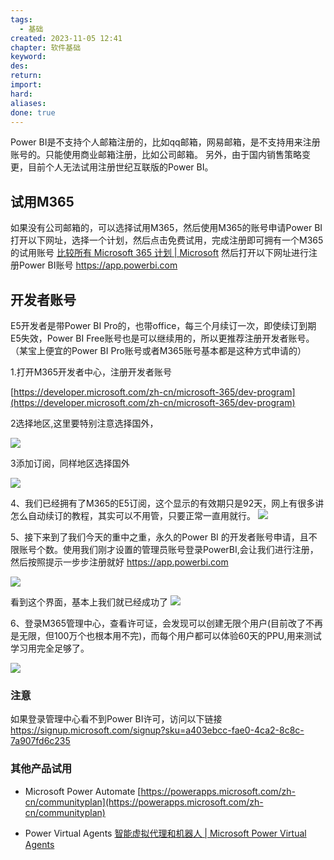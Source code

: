 ```yaml
---
tags:
  - 基础
created: 2023-11-05 12:41
chapter: 软件基础
keyword: 
des: 
return: 
import: 
hard: 
aliases: 
done: true
---
```

Power BI是不支持个人邮箱注册的，比如qq邮箱，网易邮箱，是不支持用来注册账号的。只能使用商业邮箱注册，比如公司邮箱。
另外，由于国内销售策略变更，目前个人无法试用注册世纪互联版的Power BI。
## 试用M365
如果没有公司邮箱的，可以选择试用M365，然后使用M365的账号申请Power BI
打开以下网址，选择一个计划，然后点击免费试用，完成注册即可拥有一个M365的试用账号
[比较所有 Microsoft 365 计划 | Microsoft](https://www.microsoft.com/zh-cn/microsoft-365/business/compare-all-microsoft-365-business-products?&activetab=tab:primaryr2)
然后打开以下网址进行注册Power BI账号
https://app.powerbi.com
## 开发者账号
E5开发者是带Power BI Pro的，也带office，每三个月续订一次，即使续订到期E5失效，Power BI Free账号也是可以继续用的，所以更推荐注册开发者账号。（某宝上便宜的Power BI Pro账号或者M365账号基本都是这种方式申请的）

1.打开M365开发者中心，注册开发者账号

[https://developer.microsoft.com/zh-cn/microsoft-365/dev-program](https://developer.microsoft.com/zh-cn/microsoft-365/dev-program)

2选择地区,这里要特别注意选择国外，

![](https://s2.loli.net/2023/11/05/Up9RYKlcbrqHP8s.png)


3添加订阅，同样地区选择国外

![](https://s2.loli.net/2023/11/05/tJuSHpzfdAoQ2ir.png)


4、我们已经拥有了M365的E5订阅，这个显示的有效期只是92天，网上有很多讲怎么自动续订的教程，其实可以不用管，只要正常一直用就行。
![](https://s2.loli.net/2023/11/05/pdkyolnwmgZHWAP.png)

5、接下来到了我们今天的重中之重，永久的Power BI 的开发者账号申请，且不限账号个数。使用我们刚才设置的管理员账号登录PowerBI,会让我们进行注册，然后按照提示一步步注册就好
https://app.powerbi.com

![](https://s2.loli.net/2023/11/05/3gWsoCuIYqjOUt8.png)


看到这个界面，基本上我们就已经成功了
![](https://s2.loli.net/2023/11/05/qEhgN7THzMwBFib.png)

6、登录M365管理中心，查看许可证，会发现可以创建无限个用户(目前改了不再是无限，但100万个也根本用不完)，而每个用户都可以体验60天的PPU,用来测试学习用完全足够了。

![](https://s2.loli.net/2023/11/05/U9pk4BJxDZRfiCg.png)

### 注意
如果登录管理中心看不到Power BI许可，访问以下链接
https://signup.microsoft.com/signup?sku=a403ebcc-fae0-4ca2-8c8c-7a907fd6c235

### 其他产品试用
- Microsoft Power Automate
	  [https://powerapps.microsoft.com/zh-cn/communityplan](https://powerapps.microsoft.com/zh-cn/communityplan)

- Power Virtual Agents
	[智能虚拟代理和机器人 | Microsoft Power Virtual Agents](https://powervirtualagents.microsoft.com/zh-cn/)